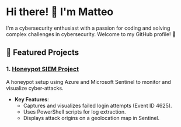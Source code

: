 # Hi there! 👋 I'm Matteo

I'm a cybersecurity enthusiast with a passion for coding and solving complex challenges in cybersecurity. Welcome to my GitHub profile! 🚀

## 🌟 Featured Projects

### 1. [Honeypot SIEM Project](https://github.com/yourusername/honeypot-siem-project)
A honeypot setup using Azure and Microsoft Sentinel to monitor and visualize cyber-attacks.

- **Key Features**:
  - Captures and visualizes failed login attempts (Event ID 4625).
  - Uses PowerShell scripts for log extraction.
  - Displays attack origins on a geolocation map in Sentinel.
